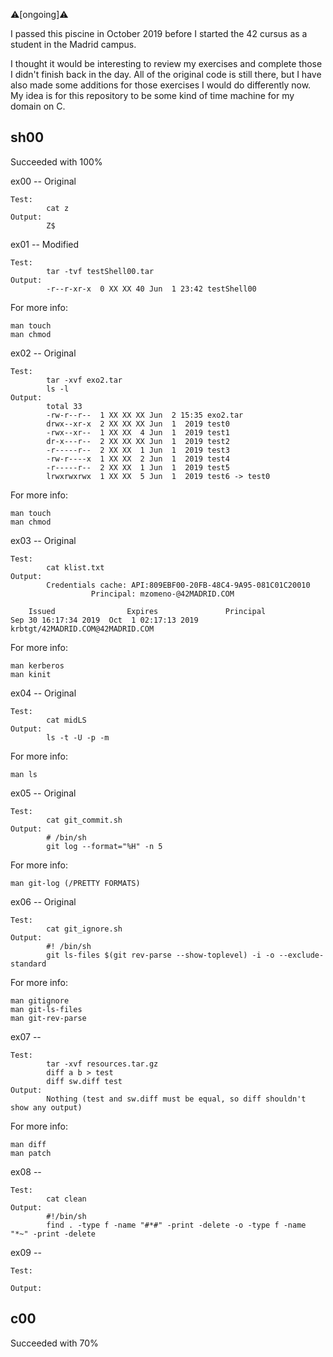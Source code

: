 ⚠️[ongoing]⚠️

I passed this piscine in October 2019 before I started the 42 cursus as a student in the Madrid campus.

I thought it would be interesting to review my exercises and complete those I didn't finish back in the day.
All of the original code is still there, but I have also made some additions for those exercises I would do differently now.
My idea is for this repository to be some kind of time machine for my domain on C.

## sh00
Succeeded with 100%

ex00 -- Original

	Test:
			cat z
	Output:
			Z$

ex01 -- Modified

	Test:
			tar -tvf testShell00.tar
	Output:
			-r--r-xr-x  0 XX XX 40 Jun  1 23:42 testShell00

For more info:

	man touch
	man chmod

ex02 -- Original

	Test:
			tar -xvf exo2.tar
			ls -l
	Output:
			total 33
			-rw-r--r--  1 XX XX XX Jun  2 15:35 exo2.tar
			drwx--xr-x  2 XX XX XX Jun  1  2019 test0
			-rwx--xr--  1 XX XX  4 Jun  1  2019 test1
			dr-x---r--  2 XX XX XX Jun  1  2019 test2
			-r-----r--  2 XX XX  1 Jun  1  2019 test3
			-rw-r----x  1 XX XX  2 Jun  1  2019 test4
			-r-----r--  2 XX XX  1 Jun  1  2019 test5
			lrwxrwxrwx  1 XX XX  5 Jun  1  2019 test6 -> test0

For more info:

	man touch
	man chmod

ex03 -- Original

	Test:
			cat klist.txt
	Output:
			Credentials cache: API:809EBF00-20FB-48C4-9A95-081C01C20010
      				  Principal: mzomeno-@42MADRID.COM

  		Issued                Expires               Principal
	Sep 30 16:17:34 2019  Oct  1 02:17:13 2019  krbtgt/42MADRID.COM@42MADRID.COM

For more info:

	man kerberos
	man kinit

ex04 -- Original

	Test:
			cat midLS
	Output:
			ls -t -U -p -m

For more info:

	man ls

ex05 -- Original

	Test:
			cat git_commit.sh
	Output:
			# /bin/sh
			git log --format="%H" -n 5

For more info:

	man git-log (/PRETTY FORMATS)

ex06 -- Original

	Test:
			cat git_ignore.sh
	Output:
			#! /bin/sh
			git ls-files $(git rev-parse --show-toplevel) -i -o --exclude-standard

For more info:

	man gitignore
	man git-ls-files
	man git-rev-parse

ex07 --

	Test:
			tar -xvf resources.tar.gz
			diff a b > test
			diff sw.diff test
	Output:
			Nothing (test and sw.diff must be equal, so diff shouldn't show any output)

For more info:

	man diff
	man patch


ex08 --

	Test:
			cat clean
	Output:
			#!/bin/sh
			find . -type f -name "#*#" -print -delete -o -type f -name "*~" -print -delete

ex09 --

	Test:
			
	Output:
			


## c00
Succeeded with 70%
